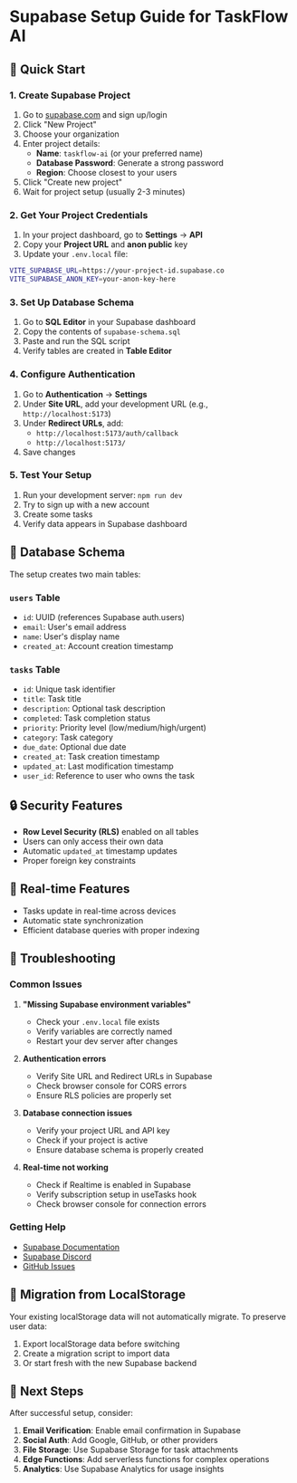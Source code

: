 # Supabase Setup Guide for TaskFlow AI

## 🚀 Quick Start

### 1. Create Supabase Project
1. Go to [supabase.com](https://supabase.com) and sign up/login
2. Click "New Project"
3. Choose your organization
4. Enter project details:
   - **Name**: `taskflow-ai` (or your preferred name)
   - **Database Password**: Generate a strong password
   - **Region**: Choose closest to your users
5. Click "Create new project"
6. Wait for project setup (usually 2-3 minutes)

### 2. Get Your Project Credentials
1. In your project dashboard, go to **Settings** → **API**
2. Copy your **Project URL** and **anon public** key
3. Update your `.env.local` file:

```bash
VITE_SUPABASE_URL=https://your-project-id.supabase.co
VITE_SUPABASE_ANON_KEY=your-anon-key-here
```

### 3. Set Up Database Schema
1. Go to **SQL Editor** in your Supabase dashboard
2. Copy the contents of `supabase-schema.sql`
3. Paste and run the SQL script
4. Verify tables are created in **Table Editor**

### 4. Configure Authentication
1. Go to **Authentication** → **Settings**
2. Under **Site URL**, add your development URL (e.g., `http://localhost:5173`)
3. Under **Redirect URLs**, add:
   - `http://localhost:5173/auth/callback`
   - `http://localhost:5173/`
4. Save changes

### 5. Test Your Setup
1. Run your development server: `npm run dev`
2. Try to sign up with a new account
3. Create some tasks
4. Verify data appears in Supabase dashboard

## 🔧 Database Schema

The setup creates two main tables:

### `users` Table
- `id`: UUID (references Supabase auth.users)
- `email`: User's email address
- `name`: User's display name
- `created_at`: Account creation timestamp

### `tasks` Table
- `id`: Unique task identifier
- `title`: Task title
- `description`: Optional task description
- `completed`: Task completion status
- `priority`: Priority level (low/medium/high/urgent)
- `category`: Task category
- `due_date`: Optional due date
- `created_at`: Task creation timestamp
- `updated_at`: Last modification timestamp
- `user_id`: Reference to user who owns the task

## 🔒 Security Features

- **Row Level Security (RLS)** enabled on all tables
- Users can only access their own data
- Automatic `updated_at` timestamp updates
- Proper foreign key constraints

## 📱 Real-time Features

- Tasks update in real-time across devices
- Automatic state synchronization
- Efficient database queries with proper indexing

## 🚨 Troubleshooting

### Common Issues

1. **"Missing Supabase environment variables"**
   - Check your `.env.local` file exists
   - Verify variables are correctly named
   - Restart your dev server after changes

2. **Authentication errors**
   - Verify Site URL and Redirect URLs in Supabase
   - Check browser console for CORS errors
   - Ensure RLS policies are properly set

3. **Database connection issues**
   - Verify your project URL and API key
   - Check if your project is active
   - Ensure database schema is properly created

4. **Real-time not working**
   - Check if Realtime is enabled in Supabase
   - Verify subscription setup in useTasks hook
   - Check browser console for connection errors

### Getting Help

- [Supabase Documentation](https://supabase.com/docs)
- [Supabase Discord](https://discord.supabase.com)
- [GitHub Issues](https://github.com/supabase/supabase/issues)

## 🔄 Migration from LocalStorage

Your existing localStorage data will not automatically migrate. To preserve user data:

1. Export localStorage data before switching
2. Create a migration script to import data
3. Or start fresh with the new Supabase backend

## 🎯 Next Steps

After successful setup, consider:

1. **Email Verification**: Enable email confirmation in Supabase
2. **Social Auth**: Add Google, GitHub, or other providers
3. **File Storage**: Use Supabase Storage for task attachments
4. **Edge Functions**: Add serverless functions for complex operations
5. **Analytics**: Use Supabase Analytics for usage insights
